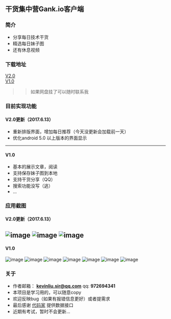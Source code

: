 ## 干货集中营Gank.io客户端
### 简介
- 分享每日技术干货
- 精选每日妹子图
- 还有休息视频

### 下载地址
[V2.0](http://pan.baidu.com/s/1c90FUI)<br>
[V1.0](http://pan.baidu.com/s/1geG1hgn)
>> 如果网盘挂了可以随时联系我

### 目前实现功能
#### V2.0更新（2017.6.13）
- 重新排版界面，增加每日推荐（今天没更新会加载前一天）
- 优化android 5.0 以上版本的界面显示

---
#### V1.0
- 基本的展示文章，阅读
- 支持保存妹子图到本地
- 支持干货分享（QQ）
- 搜索功能没写（逃）
- ...
### 应用截图
#### V2.0更新（2017.6.13）

![image](https://github.com/SirLYC/Android-Gank-Share/blob/master/pic2.0/pic%20(1).png) 
![image](https://github.com/SirLYC/Android-Gank-Share/blob/master/pic2.0/pic%20(2).png)
![image](https://github.com/SirLYC/Android-Gank-Share/blob/master/pic2.0/pic%20(3).png) 
---
#### V1.0

![image](https://github.com/SirLYC/Android-Gank-Share/blob/master/pic/pic%20(1).png) 
![image](https://github.com/SirLYC/Android-Gank-Share/blob/master/pic/pic%20(2).png)
![image](https://github.com/SirLYC/Android-Gank-Share/blob/master/pic/pic%20(3).png) 
![image](https://github.com/SirLYC/Android-Gank-Share/blob/master/pic/pic%20(4).png)
![image](https://github.com/SirLYC/Android-Gank-Share/blob/master/pic/pic%20(5).png) 
![image](https://github.com/SirLYC/Android-Gank-Share/blob/master/pic/pic%20(6).png)
![image](https://github.com/SirLYC/Android-Gank-Share/blob/master/pic/pic%20(7).png)
### 关于
- 作者邮箱： **kevinliu.sir@qq.com**   qq: **972694341**
- 本项目是学习用的，可以随意copy
- 欢迎反映bug（如果有报错信息更好）或者提需求
- 最后感谢 [代码家](http://gank.io) 提供数据接口
- 近期有考试，暂时不会更新...
